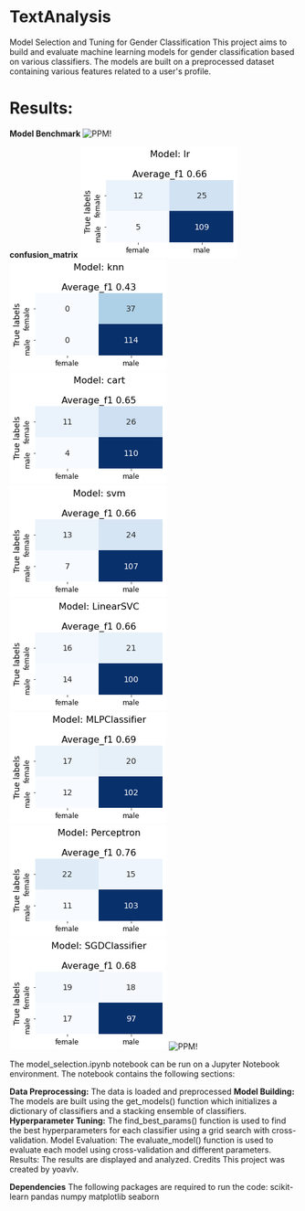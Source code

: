 # TextAnalysis

Model Selection and Tuning for Gender Classification
This project aims to build and evaluate machine learning models for gender classification based on various classifiers. The models are built on a preprocessed dataset containing various features related to a user's profile.

# Results:

**Model Benchmark**
![PPM!](Img/model_benchmark.png)


**confusion_matrix**
 ![PPM!](Img/1.png)
 ![PPM!](Img/2.png)
 ![PPM!](Img/3.png)
 ![PPM!](Img/4.png)
 ![PPM!](Img/5.png)
 ![PPM!](Img/6.png)
 ![PPM!](Img/7.png)
 ![PPM!](Img/8.png)
 ![PPM!](Img/0.png)



The model_selection.ipynb notebook can be run on a Jupyter Notebook environment. The notebook contains the following sections:

**Data Preprocessing:** The data is loaded and preprocessed 
**Model Building:** The models are built using the get_models() function which initializes a dictionary of classifiers and a stacking ensemble of classifiers.
**Hyperparameter Tuning:** The find_best_params() function is used to find the best hyperparameters for each classifier using a grid search with cross-validation.
Model Evaluation: The evaluate_model() function is used to evaluate each model using cross-validation and different parameters.
Results: The results are displayed and analyzed.
Credits
This project was created by yoavlv.

**Dependencies**
The following packages are required to run the code:
scikit-learn
pandas
numpy
matplotlib
seaborn
